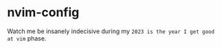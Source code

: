 # nvim-config

Watch me be insanely indecisive during my `2023 is the year I get good at vim` phase.
